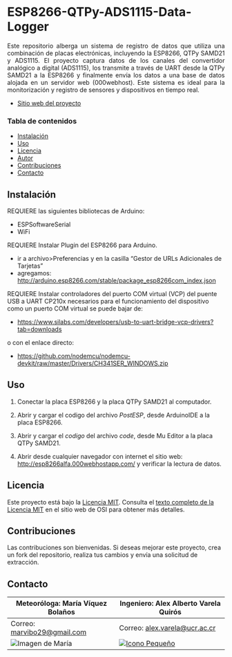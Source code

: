 # ESP8266-QTPy-ADS1115-Data-Logger

<p style="text-align: justify;">
Este repositorio alberga un sistema de registro de datos que utiliza una combinación de placas electrónicas, incluyendo la ESP8266, QTPy SAMD21 y ADS1115. El proyecto captura datos de los canales del convertidor analógico a digital (ADS1115), los transmite a través de UART desde la QTPy SAMD21 a la ESP8266 y finalmente envía los datos a una base de datos alojada en un servidor web (000webhost). Este sistema es ideal para la monitorización y registro de sensores y dispositivos en tiempo real.
</p>

- [Sitio web del proyecto](http://esp8266alfa.000webhostapp.com/)

### Tabla de contenidos

- [Instalación](#instalación)
- [Uso](#Uso)
- [Licencia](#licencia)
- [Autor](#Autor)
- [Contribuciones](#Contribuciones)
- [Contacto](#contacto)

## Instalación

REQUIERE las siguientes bibliotecas de Arduino:
- ESPSoftwareSerial
- WiFi

REQUIERE Instalar Plugin del ESP8266 para Arduino.
- ir a archivo>Preferencias y en la casilla  “Gestor de URLs Adicionales de Tarjetas”
- agregamos: http://arduino.esp8266.com/stable/package_esp8266com_index.json

REQUIERE Instalar controladores del puerto COM virtual (VCP) del puente USB a UART CP210x
necesarios para el funcionamiento del dispositivo como un puerto COM virtual
se puede bajar de: 
- https://www.silabs.com/developers/usb-to-uart-bridge-vcp-drivers?tab=downloads

o con el enlace directo:

- https://github.com/nodemcu/nodemcu-devkit/raw/master/Drivers/CH341SER_WINDOWS.zip

## Uso
1. Conectar la placa ESP8266 y la placa QTPy SAMD21 al computador.
   
2. Abrir y cargar el codigo del archivo *PostESP*, desde ArduinoIDE a la placa ESP8266.

3. Abrir y cargar el *codigo* del archivo *code*, desde Mu Editor a la placa QTPy SAMD21. 

4. Abrir desde cualquier navegador con internet el sitio web: http://esp8266alfa.000webhostapp.com/ y verificar la lectura de datos.


## Licencia
Este proyecto está bajo la [Licencia MIT](https://opensource.org/licenses/MIT). Consulta el [texto completo de la Licencia MIT](https://opensource.org/licenses/MIT) en el sitio web de OSI para obtener más detalles.


## Contribuciones
Las contribuciones son bienvenidas. Si deseas mejorar este proyecto, crea un fork del repositorio, realiza tus cambios y envía una solicitud de extracción.
## Contacto

| Meteoróloga: María Víquez Bolaños     | Ingeniero: Alex Alberto Varela Quirós     |
|-------------------------------------|-----------------------------------------|
| Correo: marvibo29@gmail.com         | Correo: alex.varela@ucr.ac.cr            |
| ![Imagen de María](https://i.postimg.cc/4dnD57G3/Mari.png) | [![Icono Pequeño](https://i.postimg.cc/hvtdRL0p/iconopeque.jpg)](https://postimg.cc/k6L4xtzb)               |
